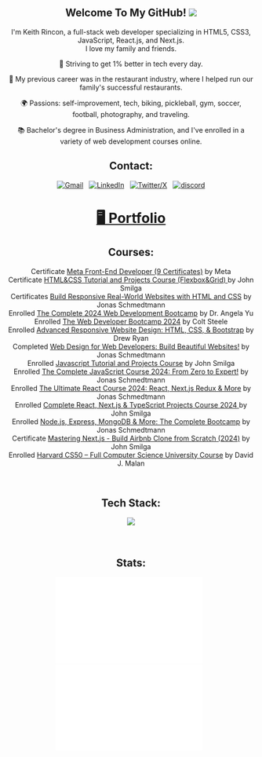 <div align="center">
  
## Welcome To My GitHub! <img src="https://raw.githubusercontent.com/aemmadi/aemmadi/master/wave.gif" width="30"> 

I'm Keith Rincon, a full-stack web developer specializing in HTML5, CSS3, JavaScript, React.js, and Next.js.
<br>
I love my family and friends.
<br>

🚀 Striving to get 1% better in tech every day.
<br>

💼 My previous career was in the restaurant industry, where I helped run our family's successful restaurants.
<br>

🌍 Passions: self-improvement, tech, biking, pickleball, gym, soccer, football, photography, and traveling.
<br>

📚 Bachelor's degree in Business Administration, and I've enrolled in a variety of web development courses online.
<br>

</div>

<div align="center">
  
## Contact:
[![Gmail](https://skillicons.dev/icons?i=gmail)](mailto:keithrincont@gmail.com?subject=Hello%20Jasper,%20From%20Github) &nbsp;
[![LinkedIn](https://skillicons.dev/icons?i=linkedin)](https://www.linkedin.com/in/keithrincon/) &nbsp;
[![Twitter/X](https://skillicons.dev/icons?i=twitter)](https://twitter.com/keithrt3008) &nbsp;
[![discord](https://skillicons.dev/icons?i=discord)](https://discordapp.com/users/kiki3008) 
# [🖥️  Portfolio](https://keithrincon.com/)

</div>

<div align="center">
  
## Courses:

</div>


<div align="center">

Certificate [Meta Front-End Developer (9 Certificates)](https://www.coursera.org/account/accomplishments/certificate/YHUCGQMJ2YKU) by Meta
<br>
Certificate [ HTML&CSS Tutorial and Projects Course (Flexbox&Grid) ](https://www.udemy.com/certificate/UC-dbd4d841-9a41-4806-8a55-0a421b8bdaa9/) by John Smilga
<br>
Certificates [Build Responsive Real-World Websites with HTML and CSS](https://www.udemy.com/certificate/UC-d7df6ef5-eee9-4af2-a920-99cff5966bb1/) by Jonas Schmedtmann
<br>
Enrolled [The Complete 2024 Web Development Bootcamp](https://www.udemy.com/share/101qYw3@iZjhNs-l0JDuuC_cbek9YGzzKhmKtxWLAPKlQpwDNro11meKMsF1YWcPG5V_YN95/) by Dr. Angela Yu
<br>
Enrolled [The Web Developer Bootcamp 2024](https://www.udemy.com/share/101W923@RNaUkkIBlVW_2mXdarglDBVCCRPXo2WOQPR0lPTenJJ6_W1LmCxSRb-Xumi6eCCz/) by Colt Steele
<br>
Enrolled [Advanced Responsive Website Design: HTML, CSS, & Bootstrap](https://www.udemy.com/share/101K8w3@HjyHSgY6vCsMnHTH4blkygfbE6_9Y3Q-G1KTJ1aBVDX3jauZFO3fDp7_MM6YEMjN/) by Drew Ryan
<br>
Completed [Web Design for Web Developers: Build Beautiful Websites!](https://www.udemy.com/share/101rgE3@1VlU4iFR0_xBbC8B90Xzc8OnYQhfCh1gNKqWfTQMu4yrc9y5wnBBbbcn1RXZ2DZdsg==/) by Jonas Schmedtmann
<br>
Enrolled [Javascript Tutorial and Projects Course](https://www.udemy.com/share/101uNA3@-2vT9EVqWG1mnRo2UICAxwm4XFNR1z-WJxoOWBfhU4_IiA3IBmWdS5RXR8j897O0/) by John Smilga
<br>
Enrolled [The Complete JavaScript Course 2024: From Zero to Expert!](https://www.udemy.com/share/101WeY3@vzK3RVM_PSNo02n4Y1J3VK88dsgTk8ghZqqUzuy38qY0OcCQhs-wyIezE0eQszGZxw==/) by Jonas Schmedtmann
<br>
Enrolled [The Ultimate React Course 2024: React, Next.js Redux & More](https://www.udemy.com/share/108PTK3@UWHfY9ktHT-_YUw_YNAzLNCSNNGKmiNd2rZYTuVFY8rcWoUxuh-H2J1qwRfNE7KpHg==/) by Jonas Schmedtmann
<br>
Enrolled [Complete React, Next.js & TypeScript Projects Course 2024 ](https://www.udemy.com/share/101uUA3@2BwIvNF4TAbt029phMyD1gssuJisfr1fmXAJvQev-o_ahn3bqRAstnMjqWmW8Fqm/) by John Smilga
<br>
Enrolled [Node.js, Express, MongoDB & More: The Complete Bootcamp](https://www.udemy.com/share/101Ycs3@-Gu_L5jrG0WSPoIpW43mapdfom5EHKESKxWYPsMCnXf19-aHnmWU-Ttz3KrTw14dZg==/) by Jonas Schmedtmann
<br>
Certificate [Mastering Next.js - Build Airbnb Clone from Scratch (2024)](https://www.udemy.com/certificate/UC-99638a41-41cc-4afb-b451-aef3cefeb9be/) by John Smilga
<br>
Enrolled [Harvard CS50 – Full Computer Science University Course](https://www.youtube.com/watch?v=8mAITcNt710) by David J. Malan
<br>

</div>

<br>

<div align="center">
  
## Tech Stack:

<p align="center">
  <a href="https://skillicons.dev">
    <img src="https://skillicons.dev/icons?i=html,css,js,react,nextjs,express,figma,git,github,ai,instagram,mongodb,bootstrap,netlify,nodejs,npm,ps,postman,redux,tailwind,ts,vercel,vite,vscode,apple" />
  </a>
</p>

</div>

<br>

<div align="center">

## Stats:
<img height=175 alt="GitHub Stats" src="https://raw.githubusercontent.com/keithrincon/github-stats-transparent/a39397d90eecbe76bc0ffd041f72c8892e9ff771/generated/languages.svg" />&nbsp;&nbsp;
<img height=175 alt="GitHub Stats" src="https://raw.githubusercontent.com/keithrincon/github-stats-transparent/a39397d90eecbe76bc0ffd041f72c8892e9ff771/generated/overview.svg" />&nbsp;&nbsp;
</div>

<br>



